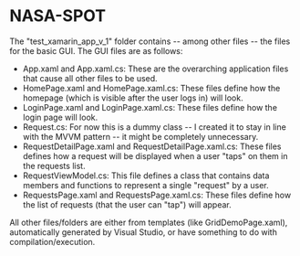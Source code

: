 # NASA-SPOT

The "test_xamarin_app_v_1" folder contains -- among other files -- the files for the basic GUI. The GUI files are as follows:  

- App.xaml and App.xaml.cs: These are the overarching application files that cause all other files to be used.  
- HomePage.xaml and HomePage.xaml.cs: These files define how the homepage (which is visible after the user logs in) will look.  
- LoginPage.xaml and LoginPage.xaml.cs: These files define how the login page will look.  
- Request.cs: For now this is a dummy class -- I created it to stay in line with the MVVM pattern -- it might be completely unnecessary. 
- RequestDetailPage.xaml and RequestDetailPage.xaml.cs: These files defines how a request will be displayed when a user "taps" on them in the requests list.  
- RequestViewModel.cs: This file defines a class that contains data members and functions to represent a single "request" by a user.  
- RequestsPage.xaml and RequestsPage.xaml.cs: These files define how the list of requests (that the user can "tap") will appear.  

All other files/folders are either from templates (like GridDemoPage.xaml), automatically generated by Visual Studio, or have something to do with compilation/execution.
